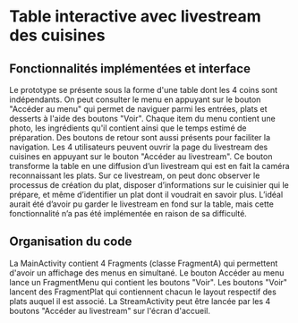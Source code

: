 # Table interactive avec livestream des cuisines

## Fonctionnalités implémentées et interface
Le prototype se présente sous la forme d'une table dont les 4 coins sont indépendants. On peut consulter le menu en appuyant sur le bouton "Accéder au menu" qui permet de naviguer parmi les entrées, plats et desserts à l'aide des boutons "Voir". Chaque item du menu contient une photo, les ingrédients qu'il contient ainsi que le temps estimé de préparation. Des boutons de retour sont aussi présents pour faciliter la navigation. Les 4 utilisateurs peuvent ouvrir la page du livestream des cuisines en appuyant sur le bouton "Accéder au livestream". Ce bouton transforme la table en une diffusion d’un livestream qui est en fait la caméra reconnaissant les plats. Sur ce livestream, on peut donc observer le processus de création du plat, disposer d’informations sur le cuisinier qui le prépare, et même d’identifier un plat dont il voudrait en savoir plus. L’idéal aurait été d’avoir pu garder le livestream en fond sur la table, mais cette fonctionnalité n’a pas été implémentée en raison de sa difficulté.

## Organisation du code

La MainActivity contient 4 Fragments (classe FragmentA) qui permettent d'avoir un affichage des menus en simultané. Le bouton Accéder au menu lance un FragmentMenu qui contient les boutons "Voir". Les boutons "Voir" lancent des FragmentPlat qui contiennent chacun le layout respectif des plats auquel il est associé. La StreamActivity peut être lancée par les 4 boutons "Accéder au livestream" sur l'écran d'accueil.
